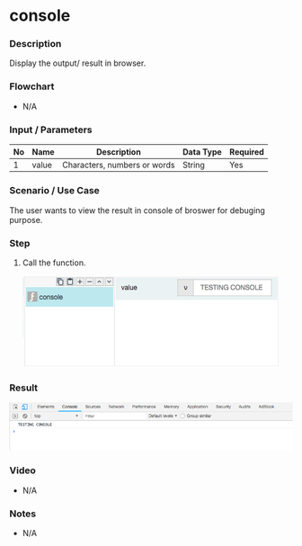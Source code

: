 # console

### Description

Display the output/ result in browser. 

### Flowchart

- N/A

<!--![Flowchart](componentValue-flowchart.png?raw=true)-->

### Input / Parameters

| No | Name | Description | Data Type | Required |
| ------ | ------ | ------ |------ | ------ |
| 1 | value | Characters, numbers or words | String | Yes | 

### Scenario / Use Case

The user wants to view the result in console of broswer for debuging purpose.

### Step

1. Call the function.

    ![](console-step-1.png?raw=true)

### Result

![](console-result-1.png?raw=true)

### Video

- N/A
<!--[![Video](http://i.imgur.com/Ot5DWAW.png)](https://youtu.be/StTqXEQ2l-Y?t=35s)
-->

### Notes
- N/A